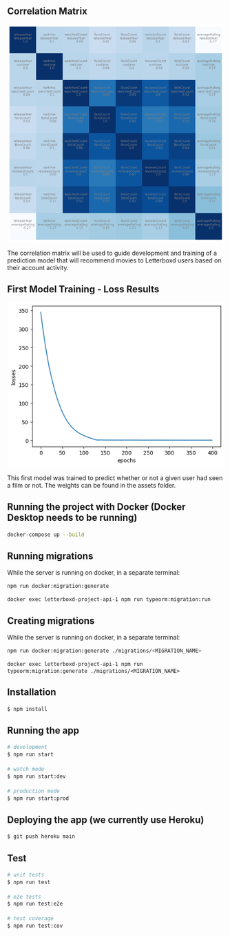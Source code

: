 ## Correlation Matrix
![Correlation Matrix of letterboxd variables, based on roughly 15,000 films.](assets/images/films_correlation_matrix.png)

The correlation matrix will be used to guide development and training of a prediction model that will recommend movies to Letterboxd users based on their account activity. 

## First Model Training - Loss Results
![Loss function of model trained on roughly 1,500 films.](assets/images/first_training_loss_results.png)

This first model was trained to predict whether or not a given user had seen a film or not. The weights can be found in the assets folder. 

## Running the project with Docker (Docker Desktop needs to be running)
```bash
docker-compose up --build
```

## Running migrations
While the server is running on docker, in a separate terminal:
```bash
npm run docker:migration:generate
```
```
docker exec letterboxd-project-api-1 npm run typeorm:migration:run
```
## Creating migrations
While the server is running on docker, in a separate terminal:
```bash
npm run docker:migration:generate ./migrations/<MIGRATION_NAME>
```
```
docker exec letterboxd-project-api-1 npm run typeorm:migration:generate ./migrations/<MIGRATION_NAME>
```

## Installation

```bash
$ npm install
```

## Running the app

```bash
# development
$ npm run start

# watch mode
$ npm run start:dev

# production mode
$ npm run start:prod
```

## Deploying the app (we currently use Heroku)
```bash
$ git push heroku main
```

## Test

```bash
# unit tests
$ npm run test

# e2e tests
$ npm run test:e2e

# test coverage
$ npm run test:cov
```


